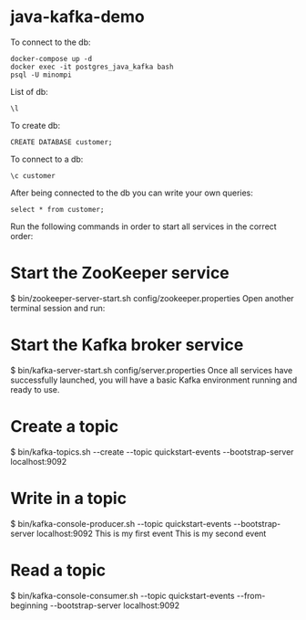 # java-kafka-demo

To connect to the db:

```
docker-compose up -d
docker exec -it postgres_java_kafka bash
psql -U minompi
```

List of db:
```
\l
```

To create db:
```
CREATE DATABASE customer;
```

To connect to a db:
```
\c customer
```

After being connected to the db you can write your own queries:
```
select * from customer;
```

Run the following commands in order to start all services in the correct order:

# Start the ZooKeeper service
$ bin/zookeeper-server-start.sh config/zookeeper.properties
Open another terminal session and run:

# Start the Kafka broker service
$ bin/kafka-server-start.sh config/server.properties
Once all services have successfully launched, you will have a basic Kafka environment running and ready to use.

# Create a topic
$ bin/kafka-topics.sh --create --topic quickstart-events --bootstrap-server localhost:9092

# Write in a topic
$ bin/kafka-console-producer.sh --topic quickstart-events --bootstrap-server localhost:9092
This is my first event
This is my second event

# Read a topic
$ bin/kafka-console-consumer.sh --topic quickstart-events --from-beginning --bootstrap-server localhost:9092
